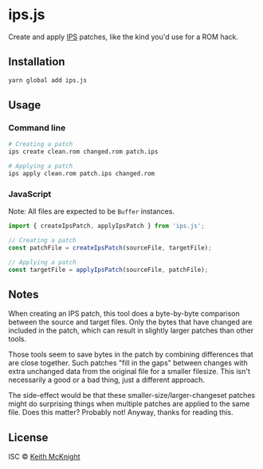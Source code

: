 # ips.js

Create and apply [IPS] patches, like the kind you'd use for a ROM hack.

## Installation

```bash
yarn global add ips.js
```

## Usage

### Command line

```bash
# Creating a patch
ips create clean.rom changed.rom patch.ips

# Applying a patch
ips apply clean.rom patch.ips changed.rom
```

### JavaScript

Note: All files are expected to be `Buffer` instances.

```js
import { createIpsPatch, applyIpsPatch } from 'ips.js';

// Creating a patch
const patchFile = createIpsPatch(sourceFile, targetFile);

// Applying a patch
const targetFile = applyIpsPatch(sourceFile, patchFile);
```

## Notes

When creating an IPS patch, this tool does a byte-by-byte comparison between the source and target files.
Only the bytes that have changed are included in the patch, which can result in slightly larger patches than other tools.

Those tools seem to save bytes in the patch by combining differences that are close together. Such patches
"fill in the gaps" between changes with extra unchanged data from the original file for a smaller filesize.
This isn't necessarily a good or a bad thing, just a different approach.

The side-effect would be that these smaller-size/larger-changeset patches might do surprising things when
multiple patches are applied to the same file. Does this matter? Probably not! Anyway, thanks for reading this.

## License

ISC © [Keith McKnight](https://keith.mcknig.ht)

[IPS]: http://fileformats.archiveteam.org/wiki/IPS_(binary_patch_format)
